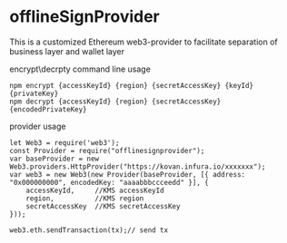 # offlineSignProvider
This is a customized Ethereum web3-provider to facilitate separation of business layer and wallet layer

encrypt\decrpty command line usage

```
npm encrypt {accessKeyId} {region} {secretAccessKey} {keyId} {privateKey}
npm decrypt {accessKeyId} {region} {secretAccessKey} {encodedPrivateKey}
```

provider usage
```
let Web3 = require('web3');
const Provider = require("offlinesignprovider");
var baseProvider = new Web3.providers.HttpProvider("https://kovan.infura.io/xxxxxxx");
var web3 = new Web3(new Provider(baseProvider, [{ address: "0x000000000", encodedKey: "aaaabbbccceedd" }], {
    accessKeyId,     //KMS accessKeyId
    region,          //KMS region
    secretAccessKey  //KMS secretAccessKey
}));

web3.eth.sendTransaction(tx);// send tx
```